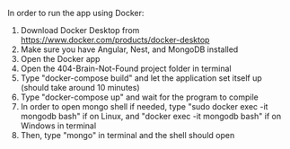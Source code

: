 In order to run the app using Docker:

1. Download Docker Desktop from https://www.docker.com/products/docker-desktop
2. Make sure you have Angular, Nest, and MongoDB installed
3. Open the Docker app
4. Open the 404-Brain-Not-Found project folder in terminal
5. Type "docker-compose build" and let the application set itself up (should take around 10 minutes)
6. Type "docker-compose up" and wait for the program to compile
7. In order to open mongo shell if needed, type "sudo docker exec -it mongodb bash" if on Linux, and "docker exec -it mongodb bash" if on Windows in terminal
8. Then, type "mongo" in terminal and the shell should open
